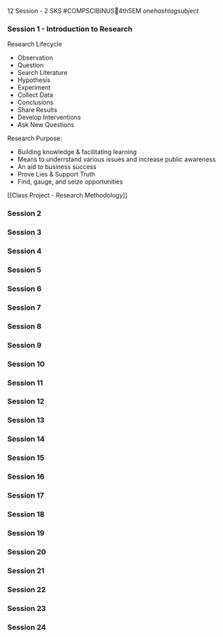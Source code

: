 12 Session - 2 SKS
#COMPSCIBINUS🏫4thSEM *onehashtagsubject*

### Session 1 - Introduction to Research
Research Lifecycle 
- Observation
- Question
- Search Literature
- Hypothesis
- Experiment
- Collect Data
- Conclusions
- Share Results
- Develop Interventions
- Ask New Questions

Research Purpose:
- Building knowledge & facilitating learning
- Means to underrstand various issues and increase public awareness
- An aid to business success
- Prove Lies & Support Truth
- Find, gauge, and seize opportunities

[[Class Project - Research Methodology]]



### Session 2
### Session 3
### Session 4
### Session 5
### Session 6
### Session 7
### Session 8
### Session 9
### Session 10
### Session 11
### Session 12
### Session 13
### Session 14
### Session 15
### Session 16
### Session 17
### Session 18
### Session 19
### Session 20
### Session 21
### Session 22
### Session 23
### Session 24
